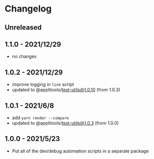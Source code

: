 # Changelog

## Unreleased


## 1.1.0 - 2021/12/29

- no changes

## 1.0.2 - 2021/12/29

- improve logging in `link` script
- updated to @applitools/test-utils@1.0.10 (from 1.0.3)

## 1.0.1 - 2021/6/8

- add `yarn render --compare`
- updated to @applitools/test-utils@1.0.3 (from 1.0.0)

## 1.0.0 - 2021/5/23

- Put all of the dev/debug automation scripts in a separate package

